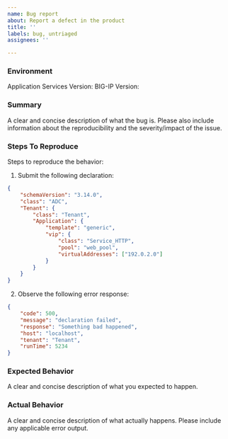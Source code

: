 ```yaml
---
name: Bug report
about: Report a defect in the product
title: ''
labels: bug, untriaged
assignees: ''

---
```


<!--
Github Issues are consistently monitored by F5 staff, but should be considered
as best effort only and you should not expect to receive the same level of
response as provided by F5 Support. Please open a case
(https://support.f5.com/csp/article/K2633) with F5 if this is a critical issue.

When filing an issue please check to see if an issue already exists that matches your's
-->

### Environment
Application Services Version:
BIG-IP Version:

### Summary
A clear and concise description of what the bug is.
Please also include information about the reproducibility and the severity/impact of the issue.

### Steps To Reproduce
Steps to reproduce the behavior:
1. Submit the following declaration:
```json
{
    "schemaVersion": "3.14.0",
    "class": "ADC",
    "Tenant": {
        "class": "Tenant",
        "Application": {
            "template": "generic",
            "vip": {
                "class": "Service_HTTP",
                "pool": "web_pool",
                "virtualAddresses": ["192.0.2.0"]
            }
        }
    }
}
```

2. Observe the following error response:
```json
{
    "code": 500,
    "message": "declaration failed",
    "response": "Something bad happened",
    "host": "localhost",
    "tenant": "Tenant",
    "runTime": 5234
}
```

### Expected Behavior
A clear and concise description of what you expected to happen.

### Actual Behavior
A clear and concise description of what actually happens.
Please include any applicable error output.

